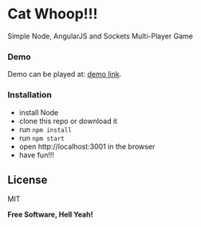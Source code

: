 # Cat Whoop!!!

Simple Node, AngularJS and Sockets Multi-Player Game

### Demo
Demo can be played at: [demo link](https://cat-whoop.herokuapp.com/).

### Installation
  - install Node
  - clone this repo or download it
  - run `npm install`
  - run `npm start`
  - open http://localhost:3001 in the browser
  - have fun!!!

License
----

MIT

**Free Software, Hell Yeah!**

